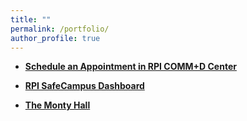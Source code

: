 ```yaml
---
title: ""
permalink: /portfolio/
author_profile: true
---
```


* <b>[Schedule an Appointment in RPI COMM+D Center](https://rpi.mywconline.com)</b> 

* <b>[RPI SafeCampus Dashboard](https://inciteprojects.idea.rpi.edu/apps/safecampus/)</b> 
  
* <b>[The Monty Hall](http://montyhall.bram-hub.com/)</b> 

